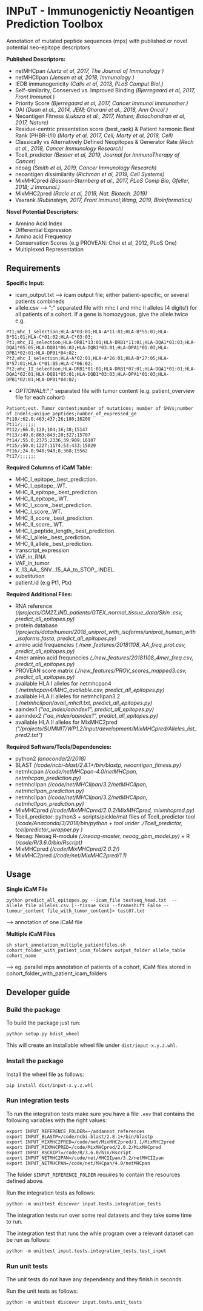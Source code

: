# **INPuT - Immunogenictiy Neoantigen Prediction Toolbox**


Annotation of mutated peptide sequences (mps) with published or novel potential neo-epitope descriptors

**Published Descriptors:**
- netMHCpan *(Jurtz et al, 2017, The Journal of Immunology )*  
- netMHCIIpan *(Jensen et al, 2018, Immunology )*  
- IEDB immunogenicity *(Calis et al, 2013, PLoS Comput Biol.)*  
- Self-similarity, Conserved vs. Improved Binding  *(Bjerregaard et al, 2017, Front Immunol.)*  
- Priority Score *(Bjerregaard et al, 2017, Cancer Immunol Immunother.)*  
- DAI *(Duan et al., 2014, JEM; Ghorani et al., 2018, Ann Oncol.)*  
- Neoantigen Fitness *(Luksza et al., 2017, Nature; Balachandran et al, 2017, Nature)*  
- Residue-centric presentation score (best_rank) & Patient harmonic Best Rank (PHBR-I/II) *(Marty et al, 2017, Cell; Marty et al, 2018, Cell)*  
- Classically vs Alternatively Defined Neopitopes & Generator Rate *(Rech et al., 2018, Cancer Immunology Research)*  
- Tcell_predictor *(Besser et al, 2019, Journal for ImmunoTherapy of Cancer)*  
- neoag *(Smith et al, 2019, Cancer Immunology Research)*
- neoantigen dissimilarity *(Richman et al, 2019, Cell Systems)*
- MixMHCpred *(Bassani-Sternberg et al., 2017, PLoS Comp Bio; Gfeller, 2018; J Immunol.)*
- MixMHC2pred *(Racle et al, 2019, Nat. Biotech. 2019)*
- Vaxrank *(Rubinsteyn, 2017, Front Immunol;Wang, 2019, Bioinformatics)*


**Novel Potential Descriptors:**  
- Amnino Acid Index  
- Differential Expression  
- Amino acid Frequency  
- Conservation Scores (e.g PROVEAN: Choi et al, 2012, PLoS One)  
- Multiplexed Representation  


## **Requirements**

**Specific Input:**  
- icam_output.txt --> icam output file; either patient-specific, or several patients combineds
- allele.csv --> ";" separated file with mhc I and mhc II alleles (4 digits!) for all patients of a cohort. If a gene is homozygous, give the allele twice
  e.g.  
```
Pt1;mhc_I_selection;HLA-A*03:01;HLA-A*11:01;HLA-B*55:01;HLA-B*51:01;HLA-C*01:02;HLA-C*03:03;
Pt1;mhc_II_selection;HLA-DRB1*13:01;HLA-DRB1*11:01;HLA-DQA1*01:03;HLA-DQA1*05:05;HLA-DQB1*06:03;HLA-DQB1*03:01;HLA-DPA1*01:03;HLA-DPB1*02:01;HLA-DPB1*04:02;
Pt2;mhc_I_selection;HLA-A*02:01;HLA-A*26:01;HLA-B*27:05;HLA-B*57:01;HLA-C*01:85;HLA-C*06:02;
Pt2;mhc_II_selection;HLA-DRB1*01:01;HLA-DRB1*07:01;HLA-DQA1*01:01;HLA-DQA1*02:01;HLA-DQB1*05:01;HLA-DQB1*03:03;HLA-DPA1*01:03;HLA-DPB1*02:01;HLA-DPB1*04:02;

```  
- *OPTIONAL!!*:";" separated file with tumor content (e.g. patient_overview file for each cohort)
```
Patient;est. Tumor content;number of mutations; number of SNVs;number of Indels;unique_peptides;number_of_expressed_ge
Pt10/;62.0;463;437;26;180;16200
Pt11/;;;;;;
Pt12/;66.0;120;104;16;38;15147
Pt13/;49.0;863;843;20;327;15707
Pt14/;55.0;2375;2336;39;909;16107
Pt15/;50.0;1227;1174;53;433;15029
Pt16/;24.0;948;940;8;368;15562
Pt17/;;;;;;
```



**Required Columns of iCaM Table:**  
-   MHC_I_epitope_.best_prediction.  
- 	MHC_I_epitope_.WT.  
-   MHC_II_epitope_.best_prediction.  
- 	MHC_II_epitope_.WT.  
- 	MHC_I_score_.best_prediction.  
- 	MHC_I_score_.WT.  
- 	MHC_II_score_.best_prediction.  
- 	MHC_II_score_.WT.  
- 	MHC_I_peptide_length_.best_prediction.
- 	MHC_I_allele_.best_prediction.  
- 	MHC_II_allele_.best_prediction.  
- 	transcript_expression  
- 	VAF_in_RNA  
- 	VAF_in_tumor  
- 	X..13_AA_.SNV._._.15_AA_to_STOP_.INDEL.
-   substitution  
-   patient.id (e.g Pt1, Ptx)    

**Required Additional Files:**  
- RNA reference *(/projects/CM27_IND_patients/GTEX_normal_tissue_data/Skin .csv, predict_all_epitopes.py)*  
- protein database *(/projects/data/human/2018_uniprot_with_isoforms/uniprot_human_with_isoforms.fasta, predict_all_epitopes.py)*  
- amino acid frequencies *(./new_features/20181108_AA_freq_prot.csv, predict_all_epitopes.py)*  
- 4mer amino acid frequnecies *(./new_features/20181108_4mer_freq.csv, predict_all_epitopes.py)*  
- PROVEAN score matrix *(./new_features/PROV_scores_mapped3.csv, predict_all_epitopes.py)*  
- available HLA I alleles for netmhcpan4 *(./netmhcpan4/MHC_available.csv, predict_all_epitopes.py)*  
- available HLA II alleles for netmhcIIpan3.2 *(./netmhcIIpan/avail_mhcII.txt, predict_all_epitopes.py)*  
- aaindex1 *("aa_index/aaindex1", predict_all_epitopes.py)*  
- aanindex2 *("aa_index/aaindex1", predict_all_epitopes.py)*  
- available HLA II alleles for MixMHC2pred *("/projects/SUMMIT/WP1.2/input/development/MixMHCpred/Alleles_list_pred2.txt")*

**Required Software/Tools/Dependencies:**  
- python2 *(anaconda/2/2018)*
- BLAST *(/code/ncbi-blast/2.8.1+/bin/blastp, neoantigen_fitness.py)*  
- netmhcpan *(/code/netMHCpan-4.0/netMHCpan, netmhcpan_prediction.py)*  
- netmhcIIpan *(/code/net/MHCIIpan/3.2/netMHCIIpan, netmhcIIpan_prediction.py)*  
- netmhcIIpan *(/code/net/MHCIIpan/3.2/netMHCIIpan, netmhcIIpan_prediction.py)*  
- MixMHCpred *(/code/MixMHCpred/2.0.2/MixMHCpred, mixmhcpred.py)*
- Tcell_predictor: python3 + scripts/pickle/mat files of Tcell_predictor tool *(/code/Anaconda/3/2018/bin/python + tool under ./Tcell_predictor, tcellpredictor_wrapper.py )*  
- Neoag: Neoag R-module *(./neoag-master, neoag_gbm_model.py)* + R *(/code/R/3.6.0/bin/Rscript)*
- MixMHCpred *(/code/MixMHCpred/2.0.2/)*
- MixMHC2pred *(/code/net/MixMHC2pred/1.1)*

## **Usage**  

**Single iCaM File**  
```
python predict_all_epitopes.py --icam_file testseq_head.txt  --allele_file alleles.csv [--tissue skin --frameshift False --tumour_content file_with_tumor_content]> test07.txt
```  

--> annotation of one iCaM file

**Multiple iCaM Files**  
```
sh start_annotation_multiple_patientfiles.sh cohort_folder_with_patient_icam_folders output_folder allele_table cohort_name
```  

--> eg. parallel mps annotation of patients of a cohort, iCaM files stored in cohort_folder_with_patient_icam_folders


## Developer guide

### Build the package

To build the package just run:
```
python setup.py bdist_wheel
```

This will create an installable wheel file under `dist/input-x.y.z.whl`.

### Install the package

Install the wheel file as follows:
```
pip install dist/input-x.y.z.whl
```

### Run integration tests

To run the integration tests make sure you have a file `.env` that contains the following variables with the right values:
```
export INPUT_REFERENCE_FOLDER=~/addannot_references
export INPUT_BLASTP=/code/ncbi-blast/2.8.1+/bin/blastp
export INPUT_MIXMHC2PRED=/code/net/MixMHC2pred/1.1/MixMHC2pred
export INPUT_MIXMHCPRED=/code/MixMHCpred/2.0.2/MixMHCpred
export INPUT_RSCRIPT=/code/R/3.6.0/bin/Rscript
export INPUT_NETMHC2PAN=/code/net/MHCIIpan/3.2/netMHCIIpan
export INPUT_NETMHCPAN=/code/net/MHCpan/4.0/netMHCpan
```

The folder `$INPUT_REFERENCE_FOLDER` requires to contain the resources defined above.

Run the integration tests as follows:
```
python -m unittest discover input.tests.integration_tests
```

The integration tests run over some real datasets and they take some time to run.

The integration test that runs the whle program over a relevant dataset can be run as follows:
```
python -m unittest input.tests.integration_tests.test_input
```

### Run unit tests

The unit tests do not have any dependency and they finish in seconds.

Run the unit tests as follows:
```
python -m unittest discover input.tests.unit_tests
```
